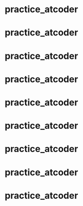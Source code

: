 # practice_atcoder
# practice_atcoder
# practice_atcoder
# practice_atcoder
# practice_atcoder
# practice_atcoder
# practice_atcoder
# practice_atcoder
# practice_atcoder
